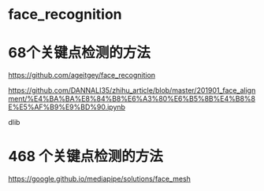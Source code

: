 # face_recognition

# 68个关键点检测的方法

https://github.com/ageitgey/face_recognition


https://github.com/DANNALI35/zhihu_article/blob/master/201901_face_alignment/%E4%BA%BA%E8%84%B8%E6%A3%80%E6%B5%8B%E4%B8%8E%E5%AF%B9%E9%BD%90.ipynb

dlib

# 468 个关键点检测的方法

https://google.github.io/mediapipe/solutions/face_mesh

